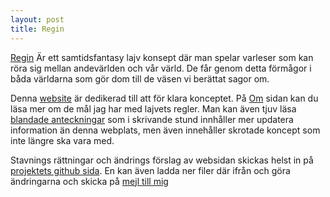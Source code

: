 ```yaml
---
layout: post
title: Regin
---
```


[Regin](http://regin.mumma.nu) Är ett samtidsfantasy lajv konsept där man spelar varleser som kan röra sig mellan andevärlden och vår värld. De får genom detta förmågor i båda världarna som gör dom till de väsen vi berättat sagor om. 

Denna [website](http://regin.mumma.nu) är dedikerad till att för klara konceptet. På [Om](README) sidan kan du läsa mer om de mål jag har med lajvets regler. Man kan även tjuv läsa [blandade anteckningar](https://docs.google.com/document/d/1E-waj83tdUacdZMgh-d5z-auLEuZQAJvn1mwA8Suwgc/edit?usp=sharing) som i skrivande stund innhåller mer updatera information än denna webplats, men även innehåller skrotade koncept som inte längre ska vara med. 

Stavnings rättningar och ändrings förslag av websidan skickas helst in på [projektets github sida](https://github.com/paven/regin). En kan även ladda ner filer där ifrån och göra ändringarna och skicka på [mejl till mig](mailto:regin@mumma.nu)
